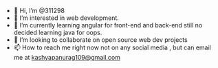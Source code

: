 - 👋 Hi, I’m @311298
- 👀 I’m interested in web development.
- 🌱 I’m currently learning angular for front-end and back-end still no decided learning java for oops.
- 💞️ I’m looking to collaborate on open source web dev projects
- 📫 How to reach me right now not on any social media , but can email me at kashyapanurag109@gmail.com

<!---
311298/311298 is a ✨ special ✨ repository because its `README.md` (this file) appears on your GitHub profile.
You can click the Preview link to take a look at your changes.
--->
